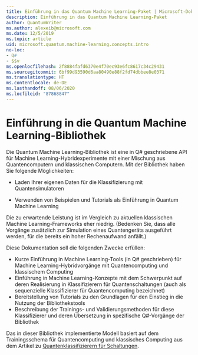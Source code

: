 ```yaml
---
title: Einführung in das Quantum Machine Learning-Paket | Microsoft-Dokumentation
description: Einführung in das Quantum Machine Learning-Paket
author: QuantumWriter
ms.author: alexeib@microsoft.com
ms.date: 12/5/2019
ms.topic: article
uid: microsoft.quantum.machine-learning.concepts.intro
no-loc:
- Q#
- $$v
ms.openlocfilehash: 2f8884fafd6370e4f70ec93e6fc8617c34c29431
ms.sourcegitcommit: 6bf99d93590d6aa80490e88f2fd74dbbee8e0371
ms.translationtype: HT
ms.contentlocale: de-DE
ms.lasthandoff: 08/06/2020
ms.locfileid: "87868847"
---
```

# <a name="introduction-to-the-quantum-machine-learning-library"></a>Einführung in die Quantum Machine Learning-Bibliothek

Die Quantum Machine Learning-Bibliothek ist eine in Q# geschriebene API für Machine Learning-Hybridexperimente mit einer Mischung aus Quantencomputern und klassischen Computern. Mit der Bibliothek haben Sie folgende Möglichkeiten:

- Laden Ihrer eigenen Daten für die Klassifizierung mit Quantensimulatoren

- Verwenden von Beispielen und Tutorials als Einführung in Quantum Machine Learning

Die zu erwartende Leistung ist im Vergleich zu aktuellen klassischen Machine Learning-Frameworks eher niedrig. (Bedenken Sie, dass alle Vorgänge zusätzlich zur Simulation eines Quantengeräts ausgeführt werden, für die bereits ein hoher Rechenaufwand anfällt.)

Diese Dokumentation soll die folgenden Zwecke erfüllen:

- Kurze Einführung in Machine Learning-Tools (in Q\# geschrieben) für Machine Learning-Hybridvorgänge mit Quantencomputing und klassischem Computing
- Einführung in Machine Learning-Konzepte mit dem Schwerpunkt auf deren Realisierung in Klassifizierern für Quantenschaltungen (auch als sequenzielle Klassifizierer für Quantencomputing bezeichnet)
- Bereitstellung von Tutorials zu den Grundlagen für den Einstieg in die Nutzung der Bibliothekstools
- Beschreibung der Trainings- und Validierungsmethoden für diese Klassifizierer und deren Übersetzung in spezifische Q\#-Vorgänge der Bibliothek

Das in dieser Bibliothek implementierte Modell basiert auf dem Trainingsschema für Quantencomputing und klassisches Computing aus dem Artikel zu [Quantenklassifizierern für Schaltungen](https://arxiv.org/abs/1804.00633).
